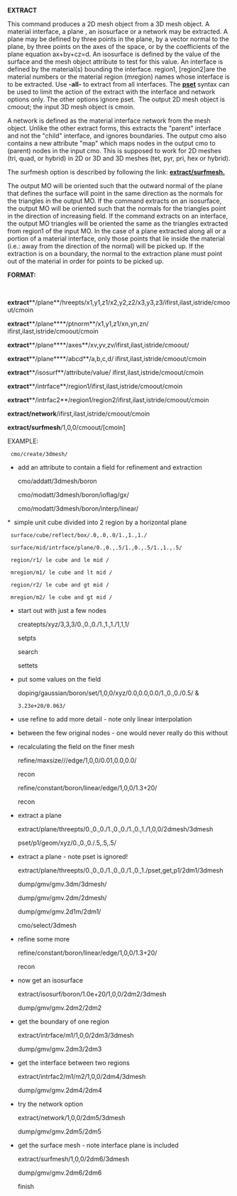  **EXTRACT**

  This command produces a 2D mesh object from a 3D mesh object. A
  material interface, a plane , an isosurface or a network may be
  extracted. A plane may be defined by three points in the plane, by a
  vector normal to the plane, by three points on the axes of the
  space, or by the coefficients of the plane equation ax+by+cz=d. An
  isosurface is defined by the value of the surface and the mesh
  object attribute to test for this value. An interface is defined by
  the material(s) bounding the interface. region1, [region2]are the
  material numbers or the material region (mregion) names whose
  interface is to be extracted. Use **-all-** to extract from all
  interfaces. The **[pset](../conventions.md)** syntax can be used
  to limit the action of the extract with the interface and network
  options only. The other options ignore pset.  The output 2D mesh
  object is cmoout; the input 3D mesh object is cmoin.
 
  A network is defined as the material interface network from the mesh
  object. Unlike the other extract forms, this extracts the "parent"
  interface and not the "child" interface, and ignores boundaries. The
  output cmo also contains a new attribute "map" which maps nodes in
  the output cmo to (parent) nodes in the input cmo. This is supposed
  to work for 2D meshes (tri, quad, or hybrid) in 2D or 3D and 3D
  meshes (tet, pyr, pri, hex or hybrid).
 
  The surfmesh option is described by following the link:
  **[extract/surfmesh.](dump/EXTRACT_SURFMESH.md)**
 
  The output MO will be oriented such that the outward normal of the
  plane that defines the surface will point in the same direction as
  the normals for the triangles in the output MO. If the command
  extracts on an isosurface, the output MO will be oriented such that
  the normals for the triangles point in the direction of increasing
  field. If the command extracts on an interface, the output MO
  triangles will be oriented the same as the triangles extracted from
  region1 of the input MO. In the case of a plane extracted along all
  or a portion of a material interface, only those points that lie
  inside the material (i.e.: away from the direction of the normal)
  will be picked up. If the extraction is on a boundary, the normal to
  the extraction plane must point out of the material in order for
  points to be picked up.

 **FORMAT:**

  

 **extract****/plane**/hreepts/x1,y1,z1/x2,y2,z2/x3,y3,z3/ifirst,ilast,istride/cmoout/cmoin

 **extract****/plane****/ptnorm**/x1,y1,z1/xn,yn,zn/
 ifirst,ilast,istride/cmoout/cmoin

 **extract****/plane****/axes**/xv,yv,zv/ifirst,ilast,istride/cmoout/

 **extract****/plane****/abcd**/a,b,c,d/
 ifirst,ilast,istride/cmoout/cmoin

 **extract****/isosurf**/attribute/value/
 ifirst,ilast,istride/cmoout/cmoin

 **extract****/intrface**/region1/ifirst,ilast,istride/cmoout/cmoin

 **extract****/intrfac2**/region1/region2/ifirst,ilast,istride/cmoout/cmoin

 **extract/network**/ifirst,ilast,istride/cmoout/cmoin

 **extract/surfmesh**/1,0,0/cmoout/[cmoin]

 EXAMPLE:

     cmo/create/3dmesh/

     
* add an attribute to contain a field for refinement and extraction

     cmo/addatt/3dmesh/boron

     cmo/modatt/3dmesh/boron/ioflag/gx/

     cmo/modatt/3dmesh/boron/interp/linear/

     
*  simple unit cube divided into 2 region by a horizontal plane

     surface/cube/reflect/box/.0,.0,.0/1.,1.,1./

     surface/mid/intrface/plane/0.,0.,.5/1.,0.,.5/1.,1.,.5/

     region/r1/ le cube and le mid /

     mregion/m1/ le cube and lt mid /

     region/r2/ le cube and gt mid /

     mregion/m2/ le cube and gt mid /

     
* start out with just a few nodes

     createpts/xyz/3,3,3/0.,0.,0./1.,1.,1./1,1,1/

     setpts

     search

     settets

     
* put some values on the field

     doping/gaussian/boron/set/1,0,0/xyz/0.0,0.0,0.0/1.,0.,0./0.5/ &

      3.23e+20/0.063/

     
* use refine to add more detail - note only linear interpolation

     
* between the few original nodes - one would never really do this
     without

     
* recalculating the field on the finer mesh

     refine/maxsize///edge/1,0,0/0.01,0.0,0.0/

     recon

     refine/constant/boron/linear/edge/1,0,0/1.3+20/

     recon

     
* extract a plane

     extract/plane/threepts/0.,0.,0./1.,0.,0./1.,0.,1./1,0,0/2dmesh/3dmesh

     pset/p1/geom/xyz/0.,0.,0./.5,.5,.5/

     
* extract a plane - note pset is ignored!

     extract/plane/threepts/0.,0.,0./1.,0.,0./1.,0.,1./pset,get,p1/2dm1/3dmesh

     dump/gmv/gmv.3dm/3dmesh/

     dump/gmv/gmv.2dm/2dmesh/

     dump/gmv/gmv.2d1m/2dm1/

     cmo/select/3dmesh

     
* refine some more

     refine/constant/boron/linear/edge/1,0,0/1.3+20/

     recon

     
* now get an isosurface

     extract/isosurf/boron/1.0e+20/1,0,0/2dm2/3dmesh

     dump/gmv/gmv.2dm2/2dm2

     
* get the boundary of one region

     extract/intrface/m1/1,0,0/2dm3/3dmesh

     dump/gmv/gmv.2dm3/2dm3

     
* get the interface between two regions

     extract/intrfac2/m1/m2/1,0,0/2dm4/3dmesh

     dump/gmv/gmv.2dm4/2dm4

     
* try the network option

     extract/network/1,0,0/2dm5/3dmesh

     dump/gmv/gmv.2dm5/2dm5

     
* get the surface mesh - note interface plane is included

     extract/surfmesh/1,0,0/2dm6/3dmesh

     dump/gmv/gmv.2dm6/2dm6

     finish
